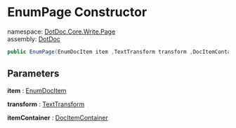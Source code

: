 ﻿# EnumPage Constructor

namespace: [DotDoc\.Core\.Write\.Page](../../DotDoc.Core.Write.Page.md)<br />
assembly: [DotDoc](../../../DotDoc.md)



```csharp
public EnumPage(EnumDocItem item ,TextTransform transform ,DocItemContainer itemContainer);
```

## Parameters

__item__ : [EnumDocItem](../../../DotDoc/DotDoc.Core.Models/EnumDocItem.md)



__transform__ : [TextTransform](../../../DotDoc/DotDoc.Core.Write/TextTransform.md)



__itemContainer__ : [DocItemContainer](../../../DotDoc/DotDoc.Core.Write/DocItemContainer.md)



